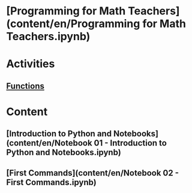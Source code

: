 # [Programming for Math Teachers](content/en/Programming for Math Teachers.ipynb)

# Activities

## [Functions](content/en/Functions.ipynb)

# Content

## [Introduction to Python and Notebooks](content/en/Notebook 01 - Introduction to Python and Notebooks.ipynb)

## [First Commands](content/en/Notebook 02 - First Commands.ipynb)